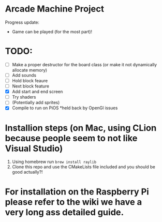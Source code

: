 # Arcade Machine Project

Progress update:
- Game can be played (for the most part)!

# TODO:
- [ ] Make a proper destructor for the board class (or make it not dynamically allocate memory)
- [ ] Add sounds
- [ ] Hold block feaure
- [ ] Next block feature
- [x] Add start and end screen
- [ ] Try shaders
- [ ] (Potentially add sprites)
- [x] Compile to run on PiOS *held back by OpenGl issues

# Installion steps (on Mac, using CLion because people seem to not like Visual Studio)

1. Using homebrew run `brew install raylib`
2. Clone this repo and use the CMakeLists file included and you should be good actually?!

# For installation on the Raspberry Pi please refer to the wiki we have a very long ass detailed guide.

